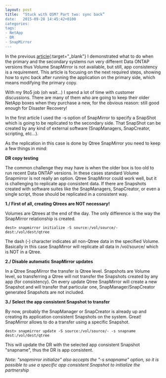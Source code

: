 ```yaml
---
layout: post
title:  "Stuck with QSM? Part two: sync back”
date:   2015-09-28 14:45:42+0100
categories: 
tags: 
- NetApp
- DR
- SnapMirror
---
```

In the previous [article](/2015/07/12/getting-started-cloud-manager.html){:target="_blank"} I demonstrated 
what to do when the primary and the secondary systems run very different Data ONTAP versions thus 
Volume SnapMirror is not available, but still, app consistency is a requirement. This article is focusing 
on the next required steps, showing how to sync back after running the application on the primary side, 
which means modifying the primary copy. 


With my 9to5 job (oh wait...) I spend a lot of time with customer discussions. There are many of them 
who are going to keep their older NetApp boxes when they purchase a new, for the obvious reason: still 
good enough for Disaster Recovery!

In the first article I used the -s option of SnapMirror to specify a SnapShot which is going to be replicated
to the secondary side. That SnapShot can be created by any kind of external software (SnapManagers, 
SnapCreator, scripting, etc…). 

As the replication in this case is done by Qtree SnapMirror you need to keep a few things in mind: 




**DR copy testing**



The common challenge they may have is when the older box is too old to run recent Data ONTAP versions. 
In these cases standard Volume Snapmirror is not really an option. Qtree SnapMirror could work well, 
but it is challenging to replicate app consistent data. If there are Snapshots created with software suites
like the SnapManagers, SnapCreator, or even a single script, those should be replicated in a consistent way. 

<!--more-->

**1./ First of all, creating Qtrees are NOT necessary!**

Volumes are Qtrees at the end of the day. The only difference is the way the SnapMirror relationship is 
created. 

	dest> snapmirror initialize -S source:/vol/source/- dest:/vol/dest/qtree

The dash (-) character indicates all non-Qtree data in the specified Volume. Basically in this case 
SnapMirror will replicate all data in /vol/source/ which is NOT in a Qtree.

**2./ Disable automatic SnapMirror updates**

In a Qtree SnapMirror the transfer is Qtree level. Snapshots are Volume level, so transferring a Qtree 
will not transfer the Snapshots created by any app (for consistency). On every update Qtree SnapMirror
will create a new Snapshot and will transfer that particular one, SnapManager/SnapCreator generated 
Snapshots are not included. 

**3./ Select the app consistent Snapshot to transfer**

By now, probably the SnapManager or SnapCreator is already up and creating its application consistent
Snapshots on the system. Great! SnapMirror allows to do a transfer using a specific Snapshot. 

	dest> snapmirror update -S source:/vol/source/- -s snapname dest:/vol/dest/qtree

This will update the DR with the selected app consistent Snapshot "snapname", thus the DR is app consistent. 

*Note: "snapmirror initialize" also accepts the "-s snapname" option, so it is possible to use a specific app
consistent Snapshot to initialize the partnership*




